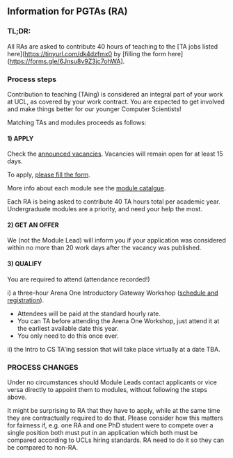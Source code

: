 ## Information for PGTAs (RA)

### TL;DR:

All RAs are asked to contribute 40 hours of teaching to the [TA jobs listed here](https://tinyurl.com/dk4dzfmx0
by [filling the form here](https://forms.gle/6Jnsu8v9Z3jc7ohWA].

### Process steps

Contribution to teaching (TAing) is considered an integral part of your work at UCL, as covered by your work contract.
You are expected to get involved and make things better for our younger Computer Scientists!

Matching TAs and modules proceeds as follows:

#### 1) APPLY

Check the [announced vacancies](https://tinyurl.com/dk4dzfmx). Vacancies will remain open for at least 15 days.

To apply, [please fill the form](https://forms.gle/6Jnsu8v9Z3jc7ohWA).

More info about each module see the [module catalgue](https://www.ucl.ac.uk/module-catalogue/).

Each RA is being asked to contribute 40 TA hours total per academic year.
Undergraduate modules are a priority, and need your help the most.

#### 2) GET AN OFFER

We (not the Module Lead) will inform you if your application was considered within no more than 20 work days after the vacancy was published.

#### 3) QUALIFY

You are required to attend (attendance recorded!)

i) a three-hour Arena One Introductory Gateway Workshop ([schedule and registration](http://www.ucl.ac.uk/arena/one)).
- Attendees will be paid at the standard hourly rate.
- You can TA before attending the Arena One Workshop, just attend it at the earliest available date this year.
- You only need to do this once ever.

ii) the Intro to CS TA'ing session that will take place virtually at a date TBA.

### PROCESS CHANGES

Under no circumstances should Module Leads contact applicants or vice versa directly to appoint them to modules, without
following the steps above.

It might be surprising to RA that they have to apply, while at the same time they are contractually required to do that.
Please consider how this matters for fairness if, e.g. one RA and one PhD student were to compete over a single position both must put in an application which both must be compared according to UCLs hiring standards.
RA need to do it so they can be compared to non-RA.

